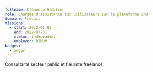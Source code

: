 ```yaml
---
fullname: Clémence Gamblin
role: Chargée d'assistance aux utilisateurs sur la plateforme SNU
domaine: Produit
missions:
  - start: 2022-01-03
    end: 2022-07-31
    status: independent
    employer: DINUM
badges:
  - segur
---
```


Consultante secteur public et fleuriste freelance
